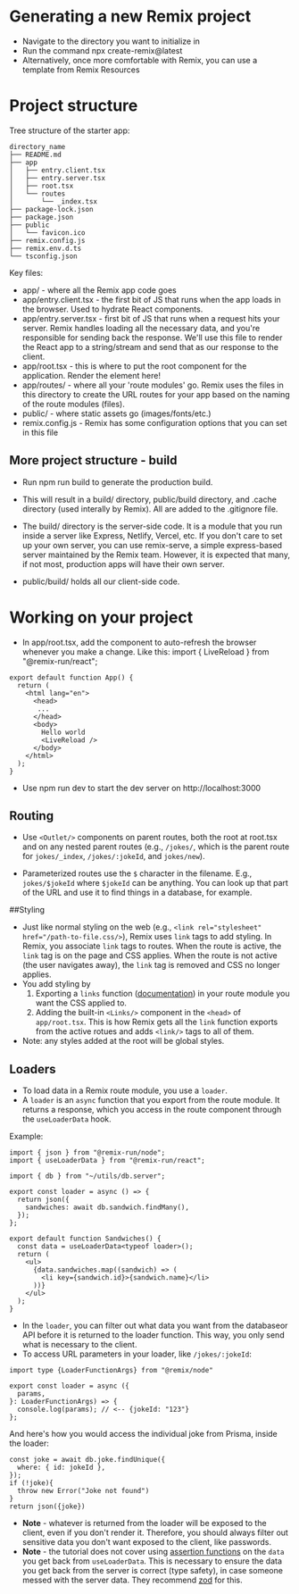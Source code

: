 # Generating a new Remix project

- Navigate to the directory you want to initialize in
- Run the command npx create-remix@latest
- Alternatively, once more comfortable with Remix, you can use a template from Remix Resources

# Project structure

Tree structure of the starter app:

```
directory_name
├── README.md
├── app
│   ├── entry.client.tsx
│   ├── entry.server.tsx
│   ├── root.tsx
│   └── routes
│       └── _index.tsx
├── package-lock.json
├── package.json
├── public
│   └── favicon.ico
├── remix.config.js
├── remix.env.d.ts
└── tsconfig.json
```

Key files:

- app/ - where all the Remix app code goes
- app/entry.client.tsx - the first bit of JS that runs when the app loads in the browser. Used to hydrate React components.
- app/entry.server.tsx - first bit of JS that runs when a request hits your server. Remix handles loading all the necessary data, and you're responsible for sending back the response. We'll use this file to render the React app to a string/stream and send that as our response to the client.
- app/root.tsx - this is where to put the root component for the application. Render the <html> element here!
- app/routes/ - where all your 'route modules' go. Remix uses the files in this directory to create the URL routes for your app based on the naming of the route modules (files).
- public/ - where static assets go (images/fonts/etc.)
- remix.config.js - Remix has some configuration options that you can set in this file

## More project structure - build

- Run npm run build to generate the production build.

- This will result in a build/ directory, public/build directory, and .cache directory (used interally by Remix). All are added to the .gitignore file.

- The build/ directory is the server-side code. It is a module that you run inside a server like Express, Netlify, Vercel, etc. If you don't care to set up your own server, you can use remix-serve, a simple express-based server maintained by the Remix team. However, it is expected that many, if not most, production apps will have their own server.
- public/build/ holds all our client-side code.

# Working on your project

- In app/root.tsx, add the <LiveReload /> component to auto-refresh the browser whenever you make a change. Like this:
  import { LiveReload } from "@remix-run/react";

```
export default function App() {
  return (
    <html lang="en">
      <head>
       ...
      </head>
      <body>
        Hello world
        <LiveReload />
      </body>
    </html>
  );
}
```

- Use npm run dev to start the dev server on http://localhost:3000

## Routing

- Use `<Outlet/>` components on parent routes, both the root at root.tsx and on any nested parent routes (e.g., `/jokes/`, which is the parent route for `jokes/_index`, `/jokes/:jokeId`, and `jokes/new`).

- Parameterized routes use the `$` character in the filename. E.g., `jokes/$jokeId` where `$jokeId` can be anything. You can look up that part of the URL and use it to find things in a database, for example.

##Styling

- Just like normal styling on the web (e.g., `<link rel="stylesheet" href="/path-to-file.css/>`), Remix uses `link` tags to add styling. In Remix, you associate `link` tags to routes. When the route is active, the `link` tag is on the page and CSS applies. When the route is not active (the user navigates away), the `link` tag is removed and CSS no longer applies.
- You add styling by
  1. Exporting a `links` function ([documentation](https://remix.run/docs/en/main/route/links)) in your route module you want the CSS applied to.
  2. Adding the built-in `<Links/>` component in the `<head>` of `app/root.tsx`. This is how Remix gets all the `link` function exports from the active rotues and adds `<link/>` tags to all of them.
- Note: any styles added at the root will be global styles.

## Loaders

- To load data in a Remix route module, you use a `loader`.
- A `loader` is an `async` function that you export from the route module. It returns a response, which you access in the route component through the `useLoaderData` hook.

Example:

```
import { json } from "@remix-run/node";
import { useLoaderData } from "@remix-run/react";

import { db } from "~/utils/db.server";

export const loader = async () => {
  return json({
    sandwiches: await db.sandwich.findMany(),
  });
};

export default function Sandwiches() {
  const data = useLoaderData<typeof loader>();
  return (
    <ul>
      {data.sandwiches.map((sandwich) => (
        <li key={sandwich.id}>{sandwich.name}</li>
      ))}
    </ul>
  );
}
```

- In the `loader`, you can filter out what data you want from the databaseor API before it is returned to the loader function. This way, you only send what is necessary to the client.
- To access URL parameters in your loader, like `/jokes/:jokeId`:

```
import type {LoaderFunctionArgs} from "@remix/node"

export const loader = async ({
  params,
}: LoaderFunctionArgs) => {
  console.log(params); // <-- {jokeId: "123"}
};
```

And here's how you would access the individual joke from Prisma, inside the loader:

```
const joke = await db.joke.findUnique({
  where: { id: jokeId },
});
if (!joke){
  throw new Error("Joke not found")
}
return json({joke})
```

- **Note** - whatever is returned from the loader will be exposed to the client, even if you don't render it. Therefore, you should always filter out sensitive data you don't want exposed to the client, like passwords.
- **Note** - the tutorial does not cover using [assertion functions](https://www.typescriptlang.org/docs/handbook/release-notes/typescript-3-7.html#assertion-functions) on the `data` you get back from `useLoaderData`. This is necessary to ensure the data you get back from the server is correct (type safety), in case someone messed with the server data. They recommend [zod](https://npm.im/zod) for this.
